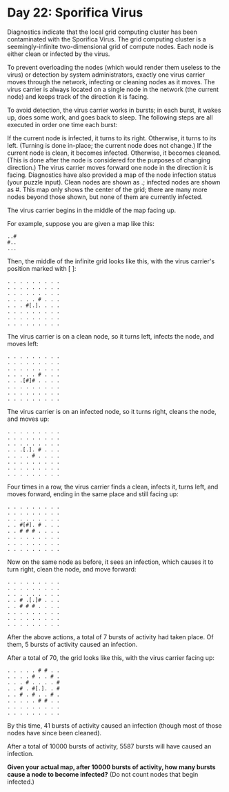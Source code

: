 # Day 22: Sporifica Virus
Diagnostics indicate that the local grid computing cluster has been contaminated with the Sporifica Virus. The grid computing cluster is a seemingly-infinite two-dimensional grid of compute nodes. Each node is either clean or infected by the virus.


To prevent overloading the nodes (which would render them useless to the virus) or detection by system administrators, exactly one virus carrier moves through the network, infecting or cleaning nodes as it moves. The virus carrier is always located on a single node in the network (the current node) and keeps track of the direction it is facing.

To avoid detection, the virus carrier works in bursts; in each burst, it wakes up, does some work, and goes back to sleep. The following steps are all executed in order one time each burst:

If the current node is infected, it turns to its right. Otherwise, it turns to its left. (Turning is done in-place; the current node does not change.)
If the current node is clean, it becomes infected. Otherwise, it becomes cleaned. (This is done after the node is considered for the purposes of changing direction.)
The virus carrier moves forward one node in the direction it is facing.
Diagnostics have also provided a map of the node infection status (your puzzle input). Clean nodes are shown as .; infected nodes are shown as #. This map only shows the center of the grid; there are many more nodes beyond those shown, but none of them are currently infected.

The virus carrier begins in the middle of the map facing up.

For example, suppose you are given a map like this:
```
..#
#..
...
```
Then, the middle of the infinite grid looks like this, with the virus carrier's position marked with [ ]:
```
. . . . . . . . .
. . . . . . . . .
. . . . . . . . .
. . . . . # . . .
. . . #[.]. . . .
. . . . . . . . .
. . . . . . . . .
. . . . . . . . .
```
The virus carrier is on a clean node, so it turns left, infects the node, and moves left:

```
. . . . . . . . .
. . . . . . . . .
. . . . . . . . .
. . . . . # . . .
. . .[#]# . . . .
. . . . . . . . .
. . . . . . . . .
. . . . . . . . .
```
The virus carrier is on an infected node, so it turns right, cleans the node, and moves up:

```
. . . . . . . . .
. . . . . . . . .
. . . . . . . . .
. . .[.]. # . . .
. . . . # . . . .
. . . . . . . . .
. . . . . . . . .
. . . . . . . . .
```
Four times in a row, the virus carrier finds a clean, infects it, turns left, and moves forward, ending in the same place and still facing up:

```
. . . . . . . . .
. . . . . . . . .
. . . . . . . . .
. . #[#]. # . . .
. . # # # . . . .
. . . . . . . . .
. . . . . . . . .
. . . . . . . . .
```
Now on the same node as before, it sees an infection, which causes it to turn right, clean the node, and move forward:

```
. . . . . . . . .
. . . . . . . . .
. . . . . . . . .
. . # .[.]# . . .
. . # # # . . . .
. . . . . . . . .
. . . . . . . . .
. . . . . . . . .
```
After the above actions, a total of 7 bursts of activity had taken place. Of them, 5 bursts of activity caused an infection.

After a total of 70, the grid looks like this, with the virus carrier facing up:

```
. . . . . # # . .
. . . . # . . # .
. . . # . . . . #
. . # . #[.]. . #
. . # . # . . # .
. . . . . # # . .
. . . . . . . . .
. . . . . . . . .
```
By this time, 41 bursts of activity caused an infection (though most of those nodes have since been cleaned).

After a total of 10000 bursts of activity, 5587 bursts will have caused an infection.

**Given your actual map, after 10000 bursts of activity, how many bursts cause a node to become infected?** (Do not count nodes that begin infected.)
